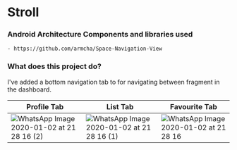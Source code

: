 # Stroll
 
### Android Architecture Components and libraries used

```
- https://github.com/armcha/Space-Navigation-View
```

### What does this project do?

I've added a bottom navigation tab to for navigating between fragment in the dashboard. 

| Profile Tab | List Tab | Favourite Tab |
|---|---|---|
|![WhatsApp Image 2020-01-02 at 21 28 16 (2)](https://user-images.githubusercontent.com/15348446/71694534-5f4ea780-2da7-11ea-91c2-c25d05b1bcd5.jpeg)|![WhatsApp Image 2020-01-02 at 21 28 16 (1)](https://user-images.githubusercontent.com/15348446/71694537-607fd480-2da7-11ea-9b71-2376231d81ec.jpeg)|![WhatsApp Image 2020-01-02 at 21 28 16](https://user-images.githubusercontent.com/15348446/71694540-61b10180-2da7-11ea-8560-c0021a32ea16.jpeg)|
